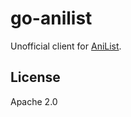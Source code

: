 # go-anilist

Unofficial client for [AniList][].

[AniList]: <https://anilist.co/>

## License

Apache 2.0
